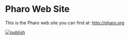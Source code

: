 # Pharo Web Site

This is the Pharo web site you can find at: http://pharo.org
 
[![publish](https://github.com/pharo-project/pharo-site/actions/workflows/publish.yaml/badge.svg)](https://github.com/pharo-project/pharo-site/actions/workflows/publish.yaml)
